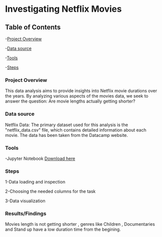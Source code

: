 # Investigating Netflix Movies

## Table of Contents

 -[Project Overview](#Project-Overview)
 
 -[Data source](#Data-source)
 
 -[Tools](#Tools)
 
 -[Steps](#Steps)
 
### Project Overview

This data analysis aims to provide insights into Netflix movie durations over the years. By analyzing various aspects of the movies data, we seek to answer the question: Are movie lengths actually getting shorter?


### Data source 

Netflix Data: The primary dataset used for this analysis is the "netflix_data.csv" file, which contains detailed information about each movie. The data has been taken from the Datacamp website.

### Tools

-Jupyter Notebook [Download here](https://www.anaconda.com/download/)

### Steps

1-Data loading and inspection

2-Choosing the needed columns for the task

3-Data visualization


### Results/Findings

Movies length is not getting shorter , genres like Children , Documentaries and Stand up have a low duration time from the begining.
